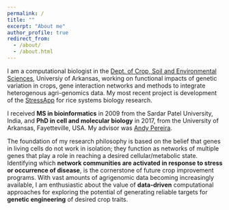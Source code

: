```yaml
---
permalink: /
title: ""
excerpt: "About me"
author_profile: true
redirect_from: 
  - /about/
  - /about.html
---
```


I am a computational biologist in the [Dept. of Crop, Soil and Environmental Sciences](https://crop-soil-environmental-sciences.uark.edu/), Universiy of Arkansas, working on functional impacts of genetic variation in crops, gene interaction networks and methods to integrate heterogenous agri-genomics data. My most recent project is development of the [StressApp](http://rrn.uark.edu/shiny/apps/rrn/) for rice systems biology research.

I received **MS in bioinformatics** in 2009 from the Sardar Patel University, India, and **PhD in cell and molecular biology** in 2017, from the University of Arkansas, Fayetteville, USA. My advisor was [Andy Pereira](https://crop-soil-environmental-sciences.uark.edu/people/faculty-directory/uid/apereira/name/Andy+Pereira/). 

The foundation of my research philosophy is based on the belief that genes in living cells do not work in isolation; they function as networks of multiple genes that play a role in reaching a desired cellular/metabolic state. Identifying which **network communities are activated in response to stress or occurrence of disease**, is the cornerstone of future crop improvement programs. With vast amounts of agrigenomic data becoming increasingly available, I am enthusiastic about the value of **data-driven** computational approaches for exploring the potential of generating reliable targets for **genetic engineering** of desired crop traits.


